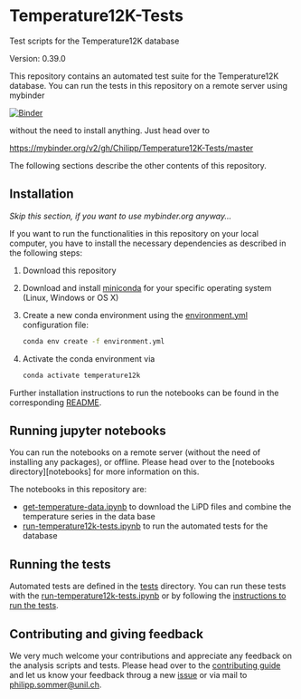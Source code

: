# Temperature12K-Tests

Test scripts for the Temperature12K database

Version: 0.39.0

This repository contains an automated test suite for the Temperature12K
database. You can run the tests in this repository on a remote server using
mybinder

[![Binder](https://mybinder.org/badge_logo.svg)](https://mybinder.org/v2/gh/Chilipp/Temperature12K-Tests/master)

without the need to install anything. Just head over to

https://mybinder.org/v2/gh/Chilipp/Temperature12K-Tests/master

The following sections describe the other contents of this repository.


## Installation
*Skip this section, if you want to use mybinder.org anyway...*

If you want to run the functionalities in this repository on your local
computer,  you have to install the necessary dependencies as described in the
following steps:

1. Download this repository
2. Download and install [miniconda](https://conda.io/en/latest/miniconda.html)
   for your specific operating system (Linux, Windows or OS X)
3. Create a new conda environment using the [environment.yml](environment.yml)
   configuration file:

   ```bash
   conda env create -f environment.yml
   ```
4. Activate the conda environment via
   ```bash
   conda activate temperature12k
   ```

Further installation instructions to run the notebooks can be found
in the corresponding [README](notebooks/README.md).

## Running jupyter notebooks

You can run the notebooks on a remote server (without the need of installing
any packages), or offline. Please head over to the
[notebooks directory][notebooks] for more information on this.

The notebooks in this repository are:

- [get-temperature-data.ipynb](notebooks/get-temperature-data.ipynb) to
  download the LiPD files and combine the temperature series in the data base
- [run-temperature12k-tests.ipynb](notebooks/run-temperature12k-tests.ipynb) to run
  the automated tests for the database


## Running the tests
Automated tests are defined in the [tests](tests) directory. You can
run these tests with the [run-temperature12k-tests.ipynb](notebooks/run-temperature12k-tests.ipynb)
or by following the [instructions to run the tests](tests/README.md).


## Contributing and giving feedback

We very much welcome your contributions and appreciate any feedback on the
analysis scripts and tests. Please head over to the
[contributing guide](CONTRIBUTING.md) and let us know your feedback throug
a new [issue](https://github.com/Chilipp/Temperature12K-Analysis/issues) or
via mail to [philipp.sommer@unil.ch](mailto:philipp.sommer@unil.ch).
